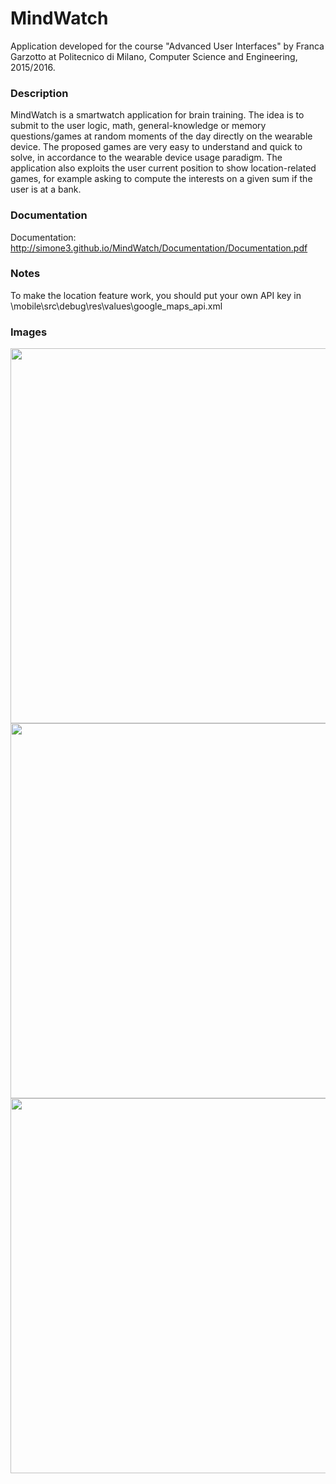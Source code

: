 # MindWatch

Application developed for the course "Advanced User Interfaces" by Franca Garzotto at Politecnico di Milano, Computer Science and Engineering, 2015/2016.

### Description
MindWatch is a smartwatch application for brain training. The idea is to submit to the user logic, math, general-knowledge or memory questions/games at random moments of the day directly on the wearable device. The proposed games are very easy to understand and quick to solve, in accordance to the wearable device usage paradigm. The application also exploits the user current position to show location-related games, for example asking to compute the interests on a given sum if the user is at a bank.

### Documentation
Documentation: http://simone3.github.io/MindWatch/Documentation/Documentation.pdf

### Notes
To make the location feature work, you should put your own API key in \mobile\src\debug\res\values\google_maps_api.xml

### Images
<img width="600" src="http://simone3.github.io/MindWatch/Screens/1.png">
<img width="600" src="http://simone3.github.io/MindWatch/Screens/2.png">
<img width="600" src="http://simone3.github.io/MindWatch/Screens/3.png">
